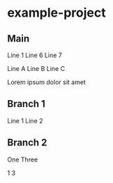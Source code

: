 # example-project

## Main

Line 1
Line 6
Line 7

Line A
Line B
Line C

Lorem
ipsum
dolor
sit
amet

## Branch 1

Line 1
Line 2

## Branch 2

One
Three

1
3
